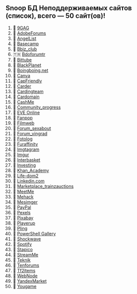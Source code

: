 ## Snoop БД Неподдерживаемых сайтов (список), всего — 50 сайт(ов)!
1. 🏴 [9GAG](https://9gag.com/)
2. 🏴 [AdobeForums](https://forums.adobe.com/)
3. 🏴 [AngelList](https://angel.co/)
4. 🏴 [Basecamp](https://basecamp.com/)
5. 🏴 [Bbiz_club](https://bbiz.club)
6. 🇹🇷 [Bdoforumtr](https://www.bdoforumtr.com)
7. 🏴 [Bittube](https://bittube.tv)
8. 🏴 [BlackPlanet](http://blackplanet.com/)
9. 🏴 [Boingboing.net](https://boingboing.net/)
10. 🏴 [Canva](https://www.canva.com/)
11. 🏴 [CapFriendly](https://www.capfriendly.com/)
12. 🏴 [Carder](https://carder.one)
13. 🏴 [Cardingteam](https://cardingteam.cc)
14. 🏴 [Cardomain](http://www.cardomain.com)
15. 🏴 [CashMe](https://cash.me/)
16. 🏴 [Community_progress](https://community.progress.com)
17. 🏴 [EVE Online](https://eveonline.com)
18. 🏴 [Fanpop](http://www.fanpop.com/)
19. 🏴 [Filmweb](https://www.filmweb.pl/user/adam)
20. 🏴 [Forum_sexabout](https://forum.sexabout.ru)
21. 🏴 [Forum_vingrad](https://forum.vingrad.ru)
22. 🏴 [Fotolog](https://fotolog.com/)
23. 🏴 [Furaffinity](https://www.furaffinity.net)
24. 🏴 [Imgtagram](https://imgtagram.com)
25. 🏴 [Imgur](https://imgur.com/)
26. 🏴 [Interbasket](https://www.interbasket.net/)
27. 🏴 [Investing](https://www.investing.com/)
28. 🏴 [Khan_Academy](https://www.khanacademy.org/)
29. 🏴 [Life-dom2](https://life-dom2.su)
30. 🏴 [Linkedin.com](https://www.linkedin.com/)
31. 🏴 [Marketplace_trainzauctions](https://marketplace.trainzauctions.com/)
32. 🏴 [MeetMe](https://www.meetme.com/)
33. 🏴 [Mehack](https://mehack.org/members)
34. 🏴 [Mesimger](https://mesimger.com/)
35. 🏴 [PayPal](https://www.paypal.me/)
36. 🏴 [Pexels](https://www.pexels.com/)
37. 🏴 [Pixabay](https://pixabay.com/)
38. 🏴 [Playerup](https://www.playerup.com/)
39. 🏴 [Pling](https://www.pling.com/)
40. 🏴 [PowerShell Gallery](https://www.powershellgallery.com)
41. 🏴 [Shockwave](http://www.shockwave.com/)
42. 🏴 [Spotify](https://open.spotify.com/)
43. 🏴 [Stapico](https://stapico.ru/)
44. 🏴 [StreamMe](https://www.stream.me/)
45. 🏴 [Teknik](https://teknik.io/)
46. 🏴 [Tenforums](https://www.tenforums.com)
47. 🏴 [Tf2items](http://www.tf2items.com)
48. 🏴 [WebNode](https://www.webnode.cz/)
49. 🏴 [YandexMarket](https://market.yandex.ru/)
50. 🏴 [Yougame](https://yougame.biz/)
